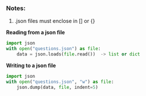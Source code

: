 ### Notes:
1. .json files must enclose in [] or {}

**Reading from a json file**
```python
import json                                                      
with open("questions.json") as file:                                                    
    data = json.loads(file.read())  -> list or dict
```
**Writing to a json file**
```python
import json                                                      
with open("questions.json", "w") as file:                                                
    json.dump(data, file, indent=5)
```